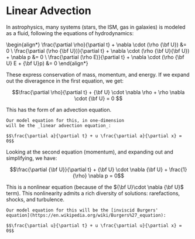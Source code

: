 # Linear Advection

In astrophysics, many systems (stars, the ISM, gas in galaxies) is modeled as
a fluid, following the equations of hydrodynamics:

\begin{align*}
\frac{\partial \rho}{\partial t} + \nabla \cdot (\rho {\bf U}) &= 0 \\
\frac{\partial (\rho {\bf U})}{\partial t} + \nabla \cdot (\rho {\bf U}{\bf U}) + \nabla p 
&= 0 \\
\frac{\partial (\rho E)}{\partial t} + \nabla \cdot (\rho {\bf U} E + {\bf U}p) &= 0
\end{align*}

These express conservation of mass, momentum, and energy.  If we expand out the diveragence
in the first equation, we get:

$$\frac{\partial \rho}{\partial t} + {\bf U} \cdot \nabla \rho + \rho \nabla \cdot {\bf U} = 0 $$

This has the form of an advection equation.  

```{note}
Our model equation for this, in one-dimension
will be the _linear advection equation_:

$$\frac{\partial a}{\partial t} + u \frac{\partial a}{\partial x} = 0$$
```

Looking at the second equation (momentum), and expanding out and simplifying, we have:

$$\frac{\partial {\bf U}}{\partial t} + {\bf U} \cdot \nabla {\bf U} + \frac{1}{\rho} \nabla p = 0$$

This is a nonlinear equation (because of the ${\bf U}\cdot \nabla {\bf
U}$ term).  This nonlinearity admits a rich diversity of solutions:
rarefactions, shocks, and turbulence.

```{note} 
Our model equation for this will be the [inviscid Burgers'
equation](https://en.wikipedia.org/wiki/Burgers%27_equation):

$$\frac{\partial u}{\partial t} + u \frac{\partial u}{\partial x} = 0$$
```

